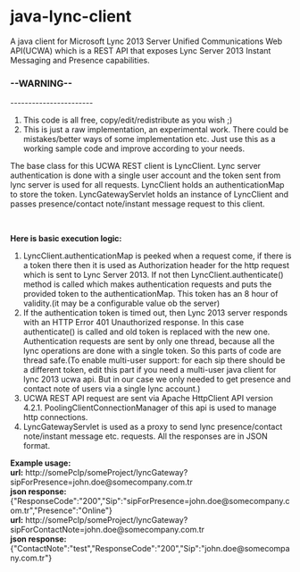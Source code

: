 java-lync-client
================

A java client for Microsoft Lync 2013 Server Unified Communications Web API(UCWA) which is a REST API that exposes Lync Server 2013 Instant Messaging and Presence capabilities.

<h3>--WARNING--</h3>
-----------------------
<ol>
<li>This code is all free, copy/edit/redistribute as you wish ;)</li>
<li>This is just a raw implementation, an experimental work. There could be mistakes/better ways of some implementation etc. Just use this as a working sample code and improve according to your needs.</li>
</ol>

<p>
The base class for this UCWA REST client is LyncClient. Lync server authentication is done with a single user account and the token sent from lync server is used for all requests. LyncClient holds an authenticationMap to store the token. LyncGatewayServlet holds an instance of LyncClient and passes presence/contact note/instant message request to this client.
<p>
<br/>
<p>
<b>Here is basic execution logic: </b>
<ol>
<li>LyncClient.authenticationMap is peeked when a request come, if there is a token there then it is used as Authorization header for the http request which is sent to Lync Server 2013. If not then LyncClient.authenticate() method is called which makes authentication requests and puts the provided token to the authenticationMap. This token has an 8 hour of validity.(it may be a configurable value ob the server)</li>
<li>If the authentication token is timed out, then Lync 2013 server responds with an HTTP Error 401 Unauthorized response. In this case authenticate() is called and old token is replaced with the new one. Authentication requests are sent by only one thread, because all the lync operations are done with a single token. So this parts of code are thread safe.(To enable multi-user support: for each sip there should be a different token, edit this part if you need a multi-user java client for lync 2013 ucwa api. But in our case we only needed to get presence and contact note of users via a single lync account.)</li>
<li>UCWA REST API request are sent via Apache HttpClient API version 4.2.1. PoolingClientConnectionManager of this api is used to manage http connections. </li>
<li>LyncGatewayServlet is used as a proxy to send lync presence/contact note/instant message etc. requests. All the responses are in JSON format.</li></ol></p>
<p>
<b>Example usage:</b><br/>
<b>url:</b> http://somePcIp/someProject/lyncGateway?sipForPresence=john.doe@somecompany.com.tr<br/>
<b>json response:</b> {"ResponseCode":"200","Sip":"sipForPresence=john.doe@somecompany.com.tr","Presence":"Online"}
<br/>
<b>url:</b> http://somePcIp/someProject/lyncGateway?sipForContactNote=john.doe@somecompany.com.tr<br/>
<b>json response:</b> {"ContactNote":"test","ResponseCode":"200","Sip":"john.doe@somecompany.com.tr"}
</p>

